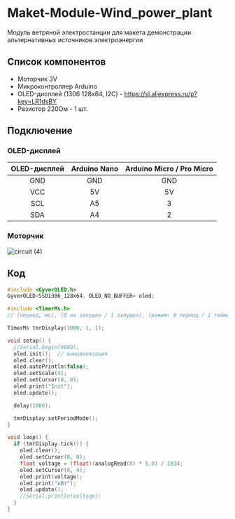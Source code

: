 # Maket-Module-Wind_power_plant
 Модуль ветряной электростанции для макета демонстрации альтернативных источников электроэнергии

## Список компонентов

* Моторчик 3V
* Микроконтроллер Arduino
* OLED-дисплей (1306 128x64, I2C) - https://sl.aliexpress.ru/p?key=LR1dsBY
* Резистор 220Ом - 1 шт.


## Подключение


### OLED-дисплей

| OLED-дисплей	| Arduino Nano |	Arduino Micro / Pro Micro |
| :---:| :---:| :---:|
| GND	| GND |	GND |
| VCC	| 5V |	5V |
| SCL	| A5 | 3 |
| SDA	| A4 |	2 |

### Моторчик

![circuit (4)](https://github.com/user-attachments/assets/6fe67ea1-b18c-46a8-8df1-530ae1aedb67)

## Код

```cpp
#include <GyverOLED.h>
GyverOLED<SSD1306_128x64, OLED_NO_BUFFER> oled;

#include <TimerMs.h>
// (период, мс), (0 не запущен / 1 запущен), (режим: 0 период / 1 таймер)

TimerMs tmrDisplay(1000, 1, 1);

void setup() {
  //Serial.begin(9600);
  oled.init();  // инициализация
  oled.clear();
  oled.autoPrintln(false);
  oled.setScale(4);
  oled.setCursor(0, 0);
  oled.print("Init");
  oled.update();

  delay(1000);

  tmrDisplay.setPeriodMode();
}

void loop() {
  if (tmrDisplay.tick()) {
    oled.clear();
    oled.setCursor(0, 0);
    float voltage = (float)(analogRead(0) * 5.0) / 1024;
    oled.setCursor(0, 4);
    oled.print(voltage);
    oled.print("кВт");
    oled.update();
    //Serial.println(voltage);
  }
}
```
